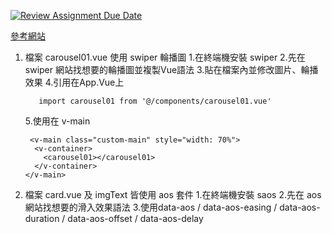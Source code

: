 [![Review Assignment Due Date](https://classroom.github.com/assets/deadline-readme-button-22041afd0340ce965d47ae6ef1cefeee28c7c493a6346c4f15d667ab976d596c.svg)](https://classroom.github.com/a/aMHx-K_k)


 [參考網站](https://jo-zu-works.site/)
  1. 檔案 carousel01.vue 使用 swiper 輪播圖
     1.在終端機安裝 swiper
     2.先在 swiper 網站找想要的輪播圖並複製Vue語法
     3.貼在檔案內並修改圖片、輪播效果
     4.引用在App.Vue上
       ```
          import carousel01 from '@/components/carousel01.vue'
       ```
     5.使用在 v-main 
      ```
       <v-main class="custom-main" style="width: 70%">
        <v-container>
          <carousel01></carousel01>
        </v-container>
      </v-main>
       ```

   2. 檔案 card.vue 及 imgText 皆使用 aos 套件
     1.在終端機安裝 saos
     2.先在 aos 網站找想要的滑入效果語法
     3.使用data-aos / data-aos-easing / data-aos-duration / data-aos-offset / data-aos-delay
          
  
